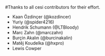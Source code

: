 #Thanks to all cesi contributors for their effort.

* Kaan Özdinçer (@kozdincer)
* Yuriy (@spider4216)
* Hendrik Schumann (@LTBloody)
* Marc Zahn (@marczahn)
* Burçin Akalın (@burcinakalin)
* Matěj Koudelka (@hxpro)
* Lewis Cowper
